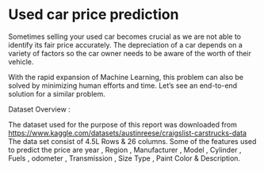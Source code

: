 # Used car price prediction


Sometimes selling your used car becomes crucial as we are not able to identify its fair price accurately. The depreciation of a car depends on a variety of factors so the car owner needs to be aware of the worth of their vehicle.

With the rapid expansion of Machine Learning, this problem can also be solved by minimizing human efforts and time. Let’s see an end-to-end solution for a similar problem.

Dataset Overview : 

The dataset used for the purpose of this report was downloaded from 
https://www.kaggle.com/datasets/austinreese/craigslist-carstrucks-data
The data set consist of 4.5L Rows & 26 columns. 
Some of the features used to predict the price are year , Region , Manufacturer , Model , Cylinder , Fuels , odometer , Transmission , Size Type , Paint Color  & Description. 
